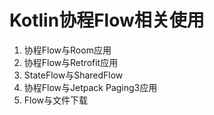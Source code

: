 # Kotlin协程Flow相关使用

1. 协程Flow与Room应用
2. 协程Flow与Retrofit应用
3. StateFlow与SharedFlow
4. 协程Flow与Jetpack Paging3应用
5. Flow与文件下载